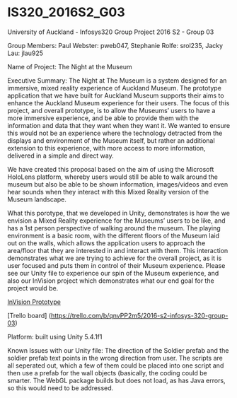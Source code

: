# IS320_2016S2_G03
University of Auckland - Infosys320
Group Project 2016 S2 - Group 03

Group Members: Paul Webster: pweb047, Stephanie Rolfe: srol235, Jacky Lau: jlau925


Name of Project: The Night at the Museum

Executive Summary: The Night at The Museum is a system designed for an immersive, mixed reality experience of Auckland Museum. The prototype application that we have built for Auckland Museum supports their aims to enhance the Auckland Museum experience for their users.  The focus of this project, and overall prototype, is to allow the Museums’ users to have a more immersive experience, and be able to provide them with the information and data that they want when they want it. We wanted to ensure this would not be an experience where the technology detracted from the displays and environment of the Museum itself, but rather an additional extension to this experience, with more access to more information, delivered in a simple and direct way. 

We have created this proposal based on the aim of using the Microsoft HoloLens platform, whereby users would still be able to walk around the museum but also be able to be shown information, images/videos and even hear sounds when they interact with this Mixed Reality version of the Museum landscape.

What this porotype, that we developed in Unity, demonstrates is how the we envision a Mixed Reality experience for the Museums’ users to be like, and has a 1st person perspective of walking around the museum.  The playing environment is a basic room, with the different floors of the Museum laid out on the walls, which allows the application users to approach the area/floor that they are interested in and interact with them.  This interaction demonstrates what we are trying to achieve for the overall project, as it is user focused and puts them in control of their Museum experience.
Please see our Unity file to experience our spin of the Museum experience, and also our InVision project which demonstrates what our end goal for the project would be.

[InVision Prototype](https://invis.io/3C8XOLB2V)

[Trello board] (https://trello.com/b/qnvPP2m5/2016-s2-infosys-320-group-03)

Platform: built using Unity 5.4.1f1

Known Issues with our Unity file: The direction of the Soldier prefab and the soldier prefab text points in the wrong direction from user. The scripts are all seperated out, which a few of them could be placed into one script and then use a prefab for the wall objects (basically, the coding could be smarter. The WebGL package builds but does not load, as has Java errors, so this would need to be addressed.
